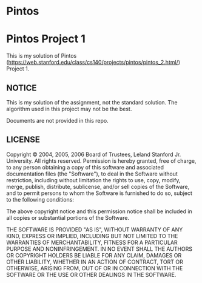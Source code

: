 # Pintos

Pintos Project 1
================

This is my solution of Pintos (https://web.stanford.edu/class/cs140/projects/pintos/pintos_2.html/) Project 1.


NOTICE
------

This is my solution of the assignment, not the standard solution. The algorithm used in this project may not be the best.

Documents are not provided in this repo.

LICENSE
-------

Copyright © 2004, 2005, 2006 Board of Trustees, Leland Stanford Jr. University. All rights reserved.
Permission is hereby granted, free of charge, to any person obtaining a copy of this software and associated documentation files (the "Software"), to deal in the Software without restriction, including without limitation the rights to use, copy, modify, merge, publish, distribute, sublicense, and/or sell copies of the Software, and to permit persons to whom the Software is furnished to do so, subject to the following conditions:

The above copyright notice and this permission notice shall be included in all copies or substantial portions of the Software.

THE SOFTWARE IS PROVIDED "AS IS", WITHOUT WARRANTY OF ANY KIND, EXPRESS OR IMPLIED, INCLUDING BUT NOT LIMITED TO THE WARRANTIES OF MERCHANTABILITY, FITNESS FOR A PARTICULAR PURPOSE AND NONINFRINGEMENT. IN NO EVENT SHALL THE AUTHORS OR COPYRIGHT HOLDERS BE LIABLE FOR ANY CLAIM, DAMAGES OR OTHER LIABILITY, WHETHER IN AN ACTION OF CONTRACT, TORT OR OTHERWISE, ARISING FROM, OUT OF OR IN CONNECTION WITH THE SOFTWARE OR THE USE OR OTHER DEALINGS IN THE SOFTWARE.
